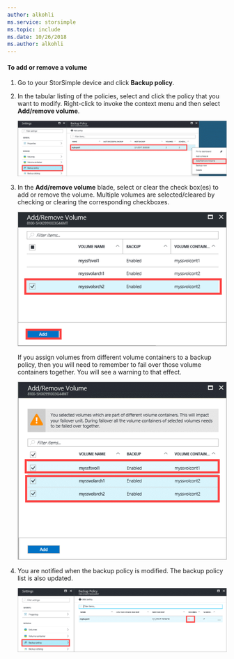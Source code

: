 ```yaml
---
author: alkohli
ms.service: storsimple
ms.topic: include
ms.date: 10/26/2018
ms.author: alkohli
---
```


#### To add or remove a volume

1. Go to your StorSimple device and click **Backup policy**.

2. In the tabular listing of the policies, select and click the policy that you want to modify. Right-click to invoke the context menu and then select **Add/remove volume**.

    ![Backup policy is highlighted in the left Settings pane. In Backup Policy, the only policy, mybupol1, is highlighted. Add/Remove Volume is highlighted in the context menu.](./media/storsimple-8000-add-remove-volume-backup-policy-u2/addvolbupol1.png)

3. In the **Add/remove volume** blade, select or clear the check box(es) to add or remove the volume. Multiple volumes are selected/cleared by checking or clearing the corresponding checkboxes.

    ![The myssvolsrch2 volume is selected. The volume information is highlighted, as is the Add button.](./media/storsimple-8000-add-remove-volume-backup-policy-u2/addvolbupol3.png)

    If you assign volumes from different volume containers to a backup policy, then you will need to remember to fail over those volume containers together. You will see a warning to that effect.

    ![A volume from one container is highlighted, and two volumes from another container are highlighted together.](./media/storsimple-8000-add-remove-volume-backup-policy-u2/addvolbupol2.png)

4. You are notified when the backup policy is modified. The backup policy list is also updated.

    ![In the Backup Policy list, the number of VOLUMES for policy mybupol1 is highlighted. Its value is 1.](./media/storsimple-8000-add-remove-volume-backup-policy-u2/addvolbupol6.png)




